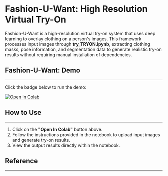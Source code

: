 # Fashion-U-Want: High Resolution Virtual Try-On

Fashion-U-Want is a high-resolution virtual try-on system that uses deep learning to overlay clothing on a person's images. This framework processes input images through **try_TRYON.ipynb**, extracting clothing masks, pose information, and segmentation data to generate realistic try-on results without requiring manual installation of dependencies.

## Fashion-U-Want: Demo
---

Click the badge below to run the demo:

[![Open In Colab](https://colab.research.google.com/assets/colab-badge.svg)](https://colab.research.google.com/github/PARKYUNSU/Fashion-U-Want-Virtual-Try-On/blob/main/Try_TRYON.ipynb)

## How to Use
---

1. Click on the **"Open In Colab"** button above.
2. Follow the instructions provided in the notebook to upload input images and generate try-on results.
3. View the output results directly within the notebook.


## Reference
---
